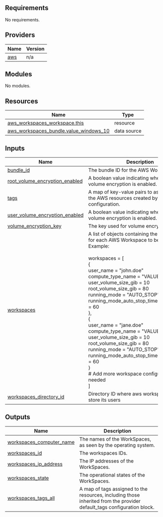## Requirements

No requirements.

## Providers

| Name | Version |
|------|---------|
| <a name="provider_aws"></a> [aws](#provider\_aws) | n/a |

## Modules

No modules.

## Resources

| Name | Type |
|------|------|
| [aws_workspaces_workspace.this](https://registry.terraform.io/providers/hashicorp/aws/latest/docs/resources/workspaces_workspace) | resource |
| [aws_workspaces_bundle.value_windows_10](https://registry.terraform.io/providers/hashicorp/aws/latest/docs/data-sources/workspaces_bundle) | data source |

## Inputs

| Name | Description | Type | Default | Required |
|------|-------------|------|---------|:--------:|
| <a name="input_bundle_id"></a> [bundle\_id](#input\_bundle\_id) | The bundle ID for the AWS WorkSpaces | `string` | `"wsb-bh8rsxt14"` | no |
| <a name="input_root_volume_encryption_enabled"></a> [root\_volume\_encryption\_enabled](#input\_root\_volume\_encryption\_enabled) | A boolean value indicating whether the root volume encryption is enabled. | `bool` | `true` | no |
| <a name="input_tags"></a> [tags](#input\_tags) | A map of key-value pairs to assign as tags to the AWS resources created by this Terraform configuration. | `map(any)` | `{}` | no |
| <a name="input_user_volume_encryption_enabled"></a> [user\_volume\_encryption\_enabled](#input\_user\_volume\_encryption\_enabled) | A boolean value indicating whether the user volume encryption is enabled. | `bool` | `true` | no |
| <a name="input_volume_encryption_key"></a> [volume\_encryption\_key](#input\_volume\_encryption\_key) | The key used for volume encryption. | `string` | `"alias/aws/workspaces"` | no |
| <a name="input_workspaces"></a> [workspaces](#input\_workspaces) | A list of objects containing the configuration for each AWS Workspace to be created. Example:<br><br>  workspaces = [<br>    {<br>      user\_name                                  = "john.doe"<br>      compute\_type\_name                          = "VALUE"<br>      user\_volume\_size\_gib                       = 10<br>      root\_volume\_size\_gib                       = 80<br>      running\_mode                               = "AUTO\_STOP"<br>      running\_mode\_auto\_stop\_timeout\_in\_minutes  = 60<br>    },<br>    {<br>      user\_name                                  = "jane.doe"<br>      compute\_type\_name                          = "VALUE"<br>      user\_volume\_size\_gib                       = 10<br>      root\_volume\_size\_gib                       = 80<br>      running\_mode                               = "AUTO\_STOP"<br>      running\_mode\_auto\_stop\_timeout\_in\_minutes  = 60<br>    }<br>    # Add more workspace configurations as needed<br>  ] | <pre>list(object({<br>    user_name                                  = string<br>    compute_type_name                          = string<br>    user_volume_size_gib                       = number<br>    root_volume_size_gib                       = number<br>    running_mode                               = string<br>    running_mode_auto_stop_timeout_in_minutes  = number<br>  }))</pre> | n/a | yes |
| <a name="input_workspaces_directory_id"></a> [workspaces\_directory\_id](#input\_workspaces\_directory\_id) | Directory ID where aws workspaces will store its users | `string` | n/a | yes |

## Outputs

| Name | Description |
|------|-------------|
| <a name="output_workspaces_computer_name"></a> [workspaces\_computer\_name](#output\_workspaces\_computer\_name) | The names of the WorkSpaces, as seen by the operating system. |
| <a name="output_workspaces_id"></a> [workspaces\_id](#output\_workspaces\_id) | The workspaces IDs. |
| <a name="output_workspaces_ip_address"></a> [workspaces\_ip\_address](#output\_workspaces\_ip\_address) | The IP addresses of the WorkSpaces. |
| <a name="output_workspaces_state"></a> [workspaces\_state](#output\_workspaces\_state) | The operational states of the WorkSpaces. |
| <a name="output_workspaces_tags_all"></a> [workspaces\_tags\_all](#output\_workspaces\_tags\_all) | A map of tags assigned to the resources, including those inherited from the provider default\_tags configuration block. |
